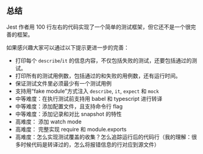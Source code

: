 ## 总结

Jest 作者用 100 行左右的代码实现了一个简单的测试框架，但它还不是一个很完善的框架。

如果感兴趣大家可以通过以下提示更进一步的完善：

- 打印每个 `describe`/`it` 的信息内容，不仅包括失败的测试，还要包括通过的测试。
- 打印所有的测试用例数，包括通过的和失败的用例数，还有运行时间。
- 保证测试文件里必须最少有一个测试用例
- 支持用“fake module”方式注入 `describe`, `it`, `expect` 和 `mock`
- 中等难度：在执行测试前支持用 babel 和 typescript 进行转译
- 中等难度：添加配置文件，且支持命令行 flag
- 中等难度：添加记录和对比 snapshot 的特性
- 高难度： 添加 watch mode
- 高难度： 完整实现 require 和 module.exports
- 高难度：怎么实现测试覆盖的收集？怎么追踪运行后的代码行（我的理解：很多时候代码是转译过的，怎么将报错信息的行对应到源文件）

